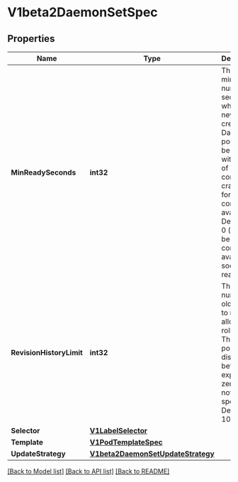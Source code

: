 # V1beta2DaemonSetSpec

## Properties
Name | Type | Description | Notes
------------ | ------------- | ------------- | -------------
**MinReadySeconds** | **int32** | The minimum number of seconds for which a newly created DaemonSet pod should be ready without any of its container crashing, for it to be considered available. Defaults to 0 (pod will be considered available as soon as it is ready). | [optional] 
**RevisionHistoryLimit** | **int32** | The number of old history to retain to allow rollback. This is a pointer to distinguish between explicit zero and not specified. Defaults to 10. | [optional] 
**Selector** | [**V1LabelSelector**](v1.LabelSelector.md) |  | 
**Template** | [**V1PodTemplateSpec**](v1.PodTemplateSpec.md) |  | 
**UpdateStrategy** | [**V1beta2DaemonSetUpdateStrategy**](v1beta2.DaemonSetUpdateStrategy.md) |  | [optional] 

[[Back to Model list]](../README.md#documentation-for-models) [[Back to API list]](../README.md#documentation-for-api-endpoints) [[Back to README]](../README.md)


